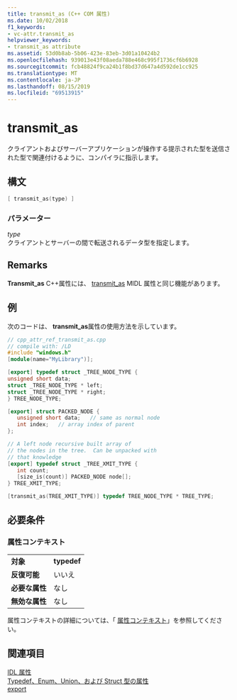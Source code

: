 ```yaml
---
title: transmit_as (C++ COM 属性)
ms.date: 10/02/2018
f1_keywords:
- vc-attr.transmit_as
helpviewer_keywords:
- transmit_as attribute
ms.assetid: 53d0b8ab-5b06-423e-83eb-3d01a10424b2
ms.openlocfilehash: 939013e43f08aeda788e468c995f1736cf6b6928
ms.sourcegitcommit: fcb48824f9ca24b1f8bd37d647a4d592de1cc925
ms.translationtype: MT
ms.contentlocale: ja-JP
ms.lasthandoff: 08/15/2019
ms.locfileid: "69513915"
---
```

# <a name="transmit_as"></a>transmit_as

クライアントおよびサーバーアプリケーションが操作する提示された型を送信された型で関連付けるように、コンパイラに指示します。

## <a name="syntax"></a>構文

```cpp
[ transmit_as(type) ]
```

### <a name="parameters"></a>パラメーター

*type*<br/>
クライアントとサーバーの間で転送されるデータ型を指定します。

## <a name="remarks"></a>Remarks

**Transmit_as** C++属性には、 [transmit_as](/windows/win32/Midl/transmit-as) MIDL 属性と同じ機能があります。

## <a name="example"></a>例

次のコードは、 **transmit_as**属性の使用方法を示しています。

```cpp
// cpp_attr_ref_transmit_as.cpp
// compile with: /LD
#include "windows.h"
[module(name="MyLibrary")];

[export] typedef struct _TREE_NODE_TYPE {
unsigned short data;
struct _TREE_NODE_TYPE * left;
struct _TREE_NODE_TYPE * right;
} TREE_NODE_TYPE;

[export] struct PACKED_NODE {
   unsigned short data;   // same as normal node
   int index;   // array index of parent
};

// A left node recursive built array of
// the nodes in the tree.  Can be unpacked with
// that knowledge
[export] typedef struct _TREE_XMIT_TYPE {
   int count;
   [size_is(count)] PACKED_NODE node[];
} TREE_XMIT_TYPE;

[transmit_as(TREE_XMIT_TYPE)] typedef TREE_NODE_TYPE * TREE_TYPE;
```

## <a name="requirements"></a>必要条件

### <a name="attribute-context"></a>属性コンテキスト

|||
|-|-|
|**対象**|**typedef**|
|**反復可能**|いいえ|
|**必要な属性**|なし|
|**無効な属性**|なし|

属性コンテキストの詳細については、「 [属性コンテキスト](cpp-attributes-com-net.md#contexts)」を参照してください。

## <a name="see-also"></a>関連項目

[IDL 属性](idl-attributes.md)<br/>
[Typedef、Enum、Union、および Struct 型の属性](typedef-enum-union-and-struct-attributes.md)<br/>
[export](export.md)